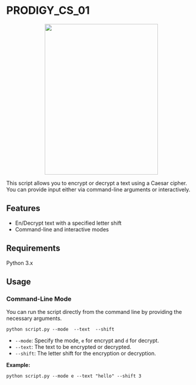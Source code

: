 # PRODIGY_CS_01
<div align='center'>
<img src='https://github.com/devsdenepal/PRODIGY_CS_01/assets/111997815/719d631e-417e-4364-b240-a01d73b77d2c' width="300px" height="400px"/>
</div>
<p>This script allows you to encrypt or decrypt a text using a Caesar cipher. You can provide input either via command-line arguments or interactively.</p>

<h2>Features</h2>
<ul>
    <li>En/Decrypt text with a specified letter shift</li>
    <li>Command-line and interactive modes</li>
</ul>

<h2>Requirements</h2>
<p>Python 3.x</p>

<h2>Usage</h2>

<h3>Command-Line Mode</h3>
<p>You can run the script directly from the command line by providing the necessary arguments.</p>

<pre><code>python script.py --mode <mode> --text <text> --shift <shift></code></pre>

<ul>
    <li><code>--mode</code>: Specify the mode, <code>e</code> for encrypt and <code>d</code> for decrypt.</li>
    <li><code>--text</code>: The text to be encrypted or decrypted.</li>
    <li><code>--shift</code>: The letter shift for the encryption or decryption.</li>
</ul>

<p><strong>Example:</strong></p>

<pre><code>python script.py --mode e --text "hello" --shift 3</code></pre>
